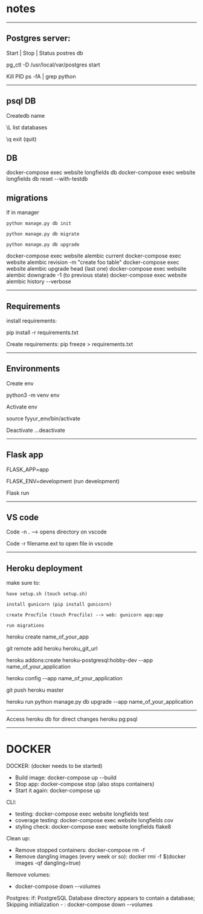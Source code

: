 # notes
---
## Postgres server: 
Start | Stop | Status postres db

pg_ctl -D /usr/local/var/postgres start

Kill PID ps -fA | grep python

---
## psql DB
Createdb name

\L list databases

\q exit (quit)

## DB
docker-compose exec website longfields db
docker-compose exec website longfields db reset --with-testdb

## migrations
If in manager 

	python manage.py db init
	
	python manage.py db migrate 
	
	python manage.py db upgrade

docker-compose exec website alembic current
docker-compose exec website alembic revision -m "create foo table"
docker-compose exec website alembic upgrade head (last one)
docker-compose exec website alembic downgrade -1 (to previous state)
docker-compose exec website alembic history --verbose
  
---
## Requirements
install requirements:

pip install -r requirements.txt

Create requirements:
pip freeze > requirements.txt

---
## Environments
Create env

python3 -m venv env

Activate env

source fyyur_env/bin/activate

Deactivate …deactivate

---
## Flask app
FLASK_APP=app

FLASK_ENV=development (run development)

Flask run

---
## VS code
Code -n . —> opens directory on vscode

Code -r filename.ext to open file in vscode

---
## Heroku deployment
make sure to:

	have setup.sh (touch setup.sh)
	
	install gunicorn (pip install gunicorn)
	
	create Procfile (touch Procfile) --> web: gunicorn app:app
	
	run migrations

heroku create name_of_your_app

git remote add heroku heroku_git_url

heroku addons:create heroku-postgresql:hobby-dev --app name_of_your_application

heroku config --app name_of_your_application

git push heroku master

heroku run python manage.py db upgrade --app name_of_your_application

---
Access heroku db for direct changes
heroku pg:psql

---
# DOCKER

DOCKER: (docker needs to be started)
- Build image: docker-compose up --build
- Stop app: docker-compose stop (also stops containers)
- Start it again: docker-compose up

CLI:
- testing: docker-compose exec website longfields test
- coverage testing: docker-compose exec website longfields cov
- styling check: docker-compose exec website longfields flake8

Clean up:
- Remove stopped containers: docker-compose rm -f
- Remove dangling images (every week or so): docker rmi -f $(docker images -qf dangling=true)

Remove volumes:
- docker-compose down --volumes 

Postgres:
	if: PostgreSQL Database directory appears to contain a database; Skipping initialization
		- : docker-compose down --volumes

